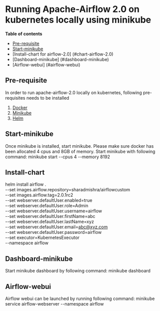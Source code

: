 
# Running Apache-Airflow 2.0 on kubernetes locally using minikube

**Table of contents**
- [Pre-requisite](#pre-requisite)
- [Start-minikube](#start-minikube)
- [Install-chart for airflow-2.0] (#chart-airflow-2.0)
- [Dashboard-minikube] (#dashboard-minikube)
- [Airflow-webui] (#airflow-webui)

## Pre-requisite
In order to run apache-airflow-2.0 locally on kubernetes, following pre-requisites needs to be installed
1. [Docker](https://docs.docker.com/get-docker/)
2. [Minikube](https://minikube.sigs.k8s.io/docs/start/)
3. [Helm](https://helm.sh/docs/intro/install/)

## Start-minikube
Once minikube is installed, start minikube. 
Please make sure docker has been allocated 4 cpus and 8GB of memory.
Start minikube with following command:
minikube start --cpus 4 --memory 8192

## Install-chart
helm install airflow . \
  --set images.airflow.repository=sharadmishra/airflowcustom \
  --set images.airflow.tag=2.0.1rc2 \
  --set webserver.defaultUser.enabled=true \
  --set webserver.defaultUser.role=Admin \
  --set webserver.defaultUser.username=airflow \
  --set webserver.defaultUser.firstName=abc \
  --set webserver.defaultUser.lastName=xyz \
  --set webserver.defaultUser.email=abc@xyz.com \
  --set webserver.defaultUser.password=airflow \
  --set executor=KubernetesExecutor \
  --namespace airflow

## Dashboard-minikube
Start minikube dashboard by following command:
minikube dashboard

## Airflow-webui
Airflow webui can be launched by running following command:
minikube service airflow-webserver --namespace airflow
